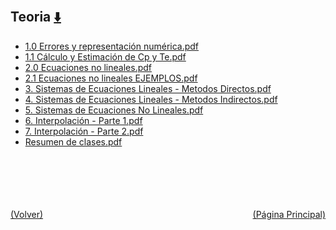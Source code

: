 
<html>
<body>
<h2>Teoria <a href="https://downgit.github.io/#/home?url=https://github.com/Apuntes-FIUBA/Apuntes-Electronica/tree/main/95 - Computación/9504 - Analisis Numerico I/Comision Schwarz-Sosa/Teoria" style="font-size:20px">  ⬇️ </a></h2>
<ul>
    <li><a href="1.0 Errores y representación numérica.pdf">1.0 Errores y representación numérica.pdf</a></li>
    <li><a href="1.1 Cálculo y Estimación de Cp y Te.pdf">1.1 Cálculo y Estimación de Cp y Te.pdf</a></li>
    <li><a href="2.0 Ecuaciones no lineales.pdf">2.0 Ecuaciones no lineales.pdf</a></li>
    <li><a href="2.1 Ecuaciones no lineales EJEMPLOS.pdf">2.1 Ecuaciones no lineales EJEMPLOS.pdf</a></li>
    <li><a href="3. Sistemas de Ecuaciones Lineales - Metodos Directos.pdf">3. Sistemas de Ecuaciones Lineales - Metodos Directos.pdf</a></li>
    <li><a href="4. Sistemas de Ecuaciones Lineales - Metodos Indirectos.pdf">4. Sistemas de Ecuaciones Lineales - Metodos Indirectos.pdf</a></li>
    <li><a href="5.  Sistemas de Ecuaciones No Lineales.pdf">5.  Sistemas de Ecuaciones No Lineales.pdf</a></li>
    <li><a href="6. Interpolación - Parte 1.pdf">6. Interpolación - Parte 1.pdf</a></li>
    <li><a href="7. Interpolación - Parte 2.pdf">7. Interpolación - Parte 2.pdf</a></li>
    <li><a href="Resumen de clases.pdf">Resumen de clases.pdf</a></li>
</ul>
</body>
</html>











<br><br><br><br><br><a href="../" style="float: left">(Volver)</a> <a href="https://apuntes-fiuba.github.io/Apuntes-Electronica" style="float: right">(Página Principal)</a>

